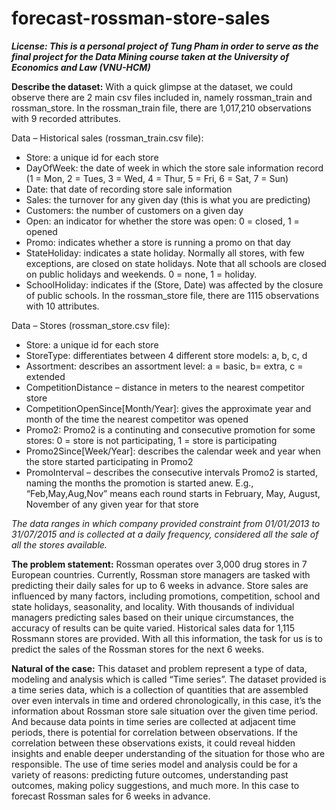 # forecast-rossman-store-sales
**_License:
This is a personal project of Tung Pham in order to serve as the final project for the Data Mining course taken at the University of Economics and Law (VNU-HCM)_**

**Describe the dataset:**
  With a quick glimpse at the dataset, we could observe there are 2 main csv files included in, namely rossman_train and rossman_store. In the rossman_train file, there are 1,017,210 observations with 9 recorded attributes. 
  
  Data – Historical sales (rossman_train.csv file): 
  -	Store: a unique id for each store
  -	DayOfWeek: the date of week in which the store sale information record (1 = Mon, 2 = Tues, 3 = Wed, 4 = Thur, 5 = Fri, 6 = Sat, 7 = Sun)
  -	Date: that date of recording store sale information
  -	Sales: the turnover for any given day (this is what you are predicting)
  -	Customers: the number of customers on a given day
  -	Open: an indicator for whether the store was open: 0 = closed, 1 = opened 
  -	Promo: indicates whether a store is running a promo on that day
  -	StateHoliday: indicates a state holiday. Normally all stores, with few exceptions, are closed on state holidays. Note that all schools are closed on public holidays and weekends. 0 = none, 1 = holiday.
  -	SchoolHoliday: indicates if the (Store, Date) was affected by the closure of public schools.
  In the rossman_store file, there are 1115 observations with 10 attributes. 
  
  Data – Stores (rossman_store.csv file):
  -	Store: a unique id for each store
  -	StoreType: differentiates between 4 different store models: a, b, c, d
  -	Assortment: describes an assortment level: a = basic, b= extra, c = extended
  -	CompetitionDistance – distance in meters to the nearest competitor store
  -	CompetitionOpenSince[Month/Year]: gives the approximate year and month of the time the nearest competitor was opened
  -	Promo2: Promo2 is a continuting and consecutive promotion for some stores: 0 = store is not participating, 1 = store is participating
  -	Promo2Since[Week/Year]: describes the calendar week and year when the store started participating in Promo2
  -	PromoInterval – describes the consecutive intervals Promo2 is started, naming the months the promotion is started anew. E.g., “Feb,May,Aug,Nov” means each round starts in February, May, August, November of any given year for that store

_The data ranges in which company provided constraint from 01/01/2013 to 31/07/2015 and is collected at a daily frequency, considered all the sale of all the stores available._

**The problem statement:**
  Rossman operates over 3,000 drug stores in 7 European countries. Currently, Rossman store managers are tasked with predicting their daily sales for up to 6 weeks in advance. Store sales are influenced by many factors, including promotions, competition, school and state holidays, seasonality, and locality. With thousands of individual managers predicting sales based on their unique circumstances, the accuracy of results can be quite varied. Historical sales data for 1,115 Rossmann stores are provided. 
With all this information, the task for us is to predict the sales of the Rossman stores for the next 6 weeks.

**Natural of the case:**
  This dataset and problem represent a type of data, modeling and analysis which is called “Time series”. The dataset provided is a time series data, which is a collection of quantities that are assembled over even intervals in time and ordered chronologically, in this case, it’s the information about Rossman store sale situation over the given time period. And because data points in time series are collected at adjacent time periods, there is potential for correlation between observations. If the correlation between these observations exists, it could reveal hidden insights and enable deeper understanding of the situation for those who are responsible. The use of time series model and analysis could be for a variety of reasons: predicting future outcomes, understanding past outcomes, making policy suggestions, and much more. In this case to forecast Rossman sales for 6 weeks in advance. 
